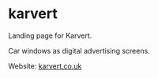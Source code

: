 # karvert

Landing page for Karvert.

Car windows as digital advertising screens.

Website: [karvert.co.uk](karvert.co.uk)
